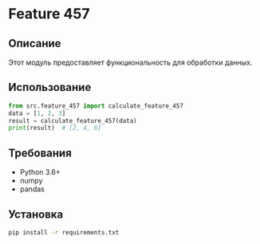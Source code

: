 # Feature 457
## Описание
Этот модуль предоставляет функциональность для обработки данных.
## Использование
```python
from src.feature_457 import calculate_feature_457
data = [1, 2, 3]
result = calculate_feature_457(data)
print(result)  # [2, 4, 6]
```
## Требования
- Python 3.6+
- numpy
- pandas
## Установка
```bash
pip install -r requirements.txt
```